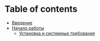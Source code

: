 # Table of contents

* [Введение](README.md)
* [Начало работы](getting-started/README.md)
  * [Установка и системные требования](getting-started/ustanovka-i-sistemnye-trebovaniya.md)

